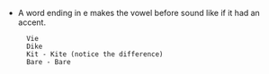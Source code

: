 - A word ending in e makes the vowel before sound like if it had an accent.

        Vie
        Dike
        Kit - Kite (notice the difference)
        Bare - Bare